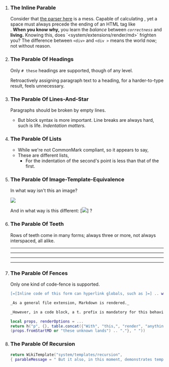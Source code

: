 1. ### The Inline Parable

	<!-- The Zeroth Parable: You cannot outrun your own shadow. -->

	Consider that [the parser here](system/extensions/render/md) is a mess.
	Capable of calculating <?lua 6 * 7 ?>,
		yet a space must always precede the ending of an HTML tag like <br />.
	__When you know why,__ you learn the _balance_ between *`correctness`* and **living.**
	Knowing this, does \`<system/extensions/render/md>\` frighten you?
	The difference between `<div>` and `<div >` means the world now; not without reason.

2. ### The Parable Of Headings

	Only `# these` headings are supported, though of any level.

	Retroactively assigning paragraph text to a heading,
	for a harder-to-type result, feels unnecessary.

3. ### The Parable Of Lines-And-Star

	Paragraphs should be broken by empty lines.
	* But block syntax is more important.
		Line breaks are always hard, such is life.
	*Indentation matters.*

4. ### The Parable Of Lists

	 * While we're not CommonMark compliant, so it appears to say,
	* These are different lists,
		* For the indentation of the second's point is less than that of the first.

5. ### The Parable Of Image-Template-Equivalence

	In what way isn't this an image?

	![](system/templates/recursion)

	And in what way is this different: \[![](system/templates/recursion)\] ?

6. ### The Parable Of Teeth

	Rows of teeth come in many forms; always three or more, not always interspaced, all alike.

	 - - -
	 * * *
	****
	  ****

7. ### The Parable Of Fences

	Only one kind of code-fence is supported.

	```lua
	[=[Inline code of this form can hyperlink globals, such as ]=] .. wikiDefaultExt .. "."
	```

	```md
	_As a general file extension, Markdown is rendered._
	```

	```t.md
	_However, in a code block, a t. prefix is mandatory for this behaviour._
	```

	```t.lua
	local props, renderOptions = ...
	return h("p", {}, table.concat({"With", "this,", "render", "anything", "in",
	(props.fromStartMD or "these unknown lands") .. "."}, " "))
	```

8. ### The Parable Of Recursion

	```t.lua
	return WikiTemplate("system/templates/recursion",
	{ parableMessage = " But it also, in this moment, demonstrates template invocation." })
	```
